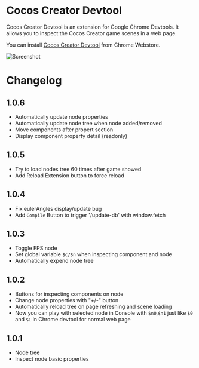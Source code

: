 # Cocos Creator Devtool
Cocos Creator Devtool is an extension for Google Chrome Devtools.
It allows you to inspect the Cocos Creator game scenes in a web page.

You can install [Cocos Creator Devtool](https://chrome.google.com/webstore/detail/cocos-creator-devtool/cnmkiolbnmjlhdkabcgobbgdomhhdnho)
from Chrome Webstore.

![Screenshot](screenshot.png)


# Changelog

## 1.0.6
- Automatically update node properties
- Automatically update node tree when node added/removed
- Move components after propert section
- Display component property detail (readonly)

## 1.0.5
- Try to load nodes tree 60 times after game showed
- Add Reload Extension button to force reload

## 1.0.4
- Fix eulerAngles display/update bug
- Add `Compile` Button to trigger '/update-db' with window.fetch

## 1.0.3
- Toggle FPS node
- Set global variable `$c/$n` when inspecting component and node
- Automatically expend node tree

## 1.0.2
- Buttons for inspecting components on node
- Change node properties with "+/-" button
- Automatically reload tree on page refreshing and scene loading
- Now you can play with selected node in Console with `$n0`,`$n1` just like `$0` and `$1` in Chrome devtool for normal web page

## 1.0.1
- Node tree
- Inspect node basic properties

